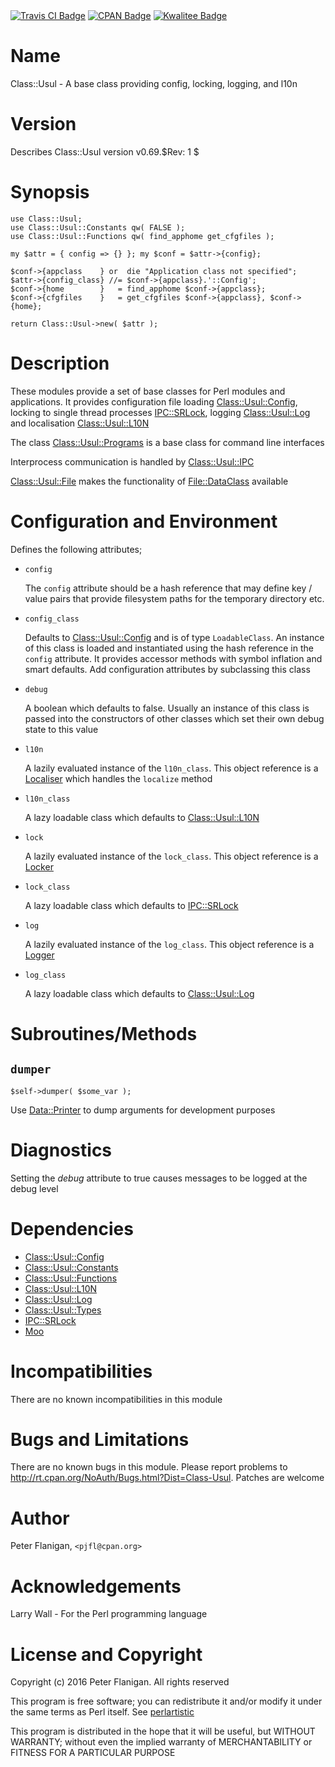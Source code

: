 <div>
    <a href="https://travis-ci.org/pjfl/p5-class-usul"><img src="https://travis-ci.org/pjfl/p5-class-usul.svg?branch=master" alt="Travis CI Badge"></a>
    <a href="http://badge.fury.io/pl/Class-Usul"><img src="https://badge.fury.io/pl/Class-Usul.svg" alt="CPAN Badge"></a>
    <a href="http://cpants.cpanauthors.org/dist/Class-Usul"><img src="http://cpants.cpanauthors.org/dist/Class-Usul.png" alt="Kwalitee Badge"></a>
</div>

# Name

Class::Usul - A base class providing config, locking, logging, and l10n

# Version

Describes Class::Usul version v0.69.$Rev: 1 $

# Synopsis

    use Class::Usul;
    use Class::Usul::Constants qw( FALSE );
    use Class::Usul::Functions qw( find_apphome get_cfgfiles );

    my $attr = { config => {} }; my $conf = $attr->{config};

    $conf->{appclass    } or  die "Application class not specified";
    $attr->{config_class} //= $conf->{appclass}.'::Config';
    $conf->{home        }   = find_apphome $conf->{appclass};
    $conf->{cfgfiles    }   = get_cfgfiles $conf->{appclass}, $conf->{home};

    return Class::Usul->new( $attr );

# Description

These modules provide a set of base classes for Perl modules and
applications. It provides configuration file loading
[Class::Usul::Config](https://metacpan.org/pod/Class::Usul::Config), locking to single thread processes
[IPC::SRLock](https://metacpan.org/pod/IPC::SRLock), logging [Class::Usul::Log](https://metacpan.org/pod/Class::Usul::Log) and localisation
[Class::Usul::L10N](https://metacpan.org/pod/Class::Usul::L10N)

The class [Class::Usul::Programs](https://metacpan.org/pod/Class::Usul::Programs) is a base class for command line interfaces

Interprocess communication is handled by [Class::Usul::IPC](https://metacpan.org/pod/Class::Usul::IPC)

[Class::Usul::File](https://metacpan.org/pod/Class::Usul::File) makes the functionality of [File::DataClass](https://metacpan.org/pod/File::DataClass) available

# Configuration and Environment

Defines the following attributes;

- `config`

    The `config` attribute should be a hash reference that may define key / value
    pairs that provide filesystem paths for the temporary directory etc.

- `config_class`

    Defaults to [Class::Usul::Config](https://metacpan.org/pod/Class::Usul::Config) and is of type `LoadableClass`. An
    instance of this class is loaded and instantiated using the hash reference
    in the `config` attribute. It provides accessor methods with symbol
    inflation and smart defaults. Add configuration attributes by
    subclassing this class

- `debug`

    A boolean which defaults to false. Usually an instance of this class is passed
    into the constructors of other classes which set their own debug state to this
    value

- `l10n`

    A lazily evaluated instance of the `l10n_class`. This object reference is a
    [Localiser](https://metacpan.org/pod/Class::Usul::Types#Localiser) which handles the `localize` method

- `l10n_class`

    A lazy loadable class which defaults to [Class::Usul::L10N](https://metacpan.org/pod/Class::Usul::L10N)

- `lock`

    A lazily evaluated instance of the `lock_class`. This object reference is a
    [Locker](https://metacpan.org/pod/Class::Usul::Types#Locker)

- `lock_class`

    A lazy loadable class which defaults to [IPC::SRLock](https://metacpan.org/pod/IPC::SRLock)

- `log`

    A lazily evaluated instance of the `log_class`. This object reference is a
    [Logger](https://metacpan.org/pod/Class::Usul::Types#Logger)

- `log_class`

    A lazy loadable class which defaults to [Class::Usul::Log](https://metacpan.org/pod/Class::Usul::Log)

# Subroutines/Methods

## `dumper`

    $self->dumper( $some_var );

Use [Data::Printer](https://metacpan.org/pod/Data::Printer) to dump arguments for development purposes

# Diagnostics

Setting the _debug_ attribute to true causes messages to be logged at the
debug level

# Dependencies

- [Class::Usul::Config](https://metacpan.org/pod/Class::Usul::Config)
- [Class::Usul::Constants](https://metacpan.org/pod/Class::Usul::Constants)
- [Class::Usul::Functions](https://metacpan.org/pod/Class::Usul::Functions)
- [Class::Usul::L10N](https://metacpan.org/pod/Class::Usul::L10N)
- [Class::Usul::Log](https://metacpan.org/pod/Class::Usul::Log)
- [Class::Usul::Types](https://metacpan.org/pod/Class::Usul::Types)
- [IPC::SRLock](https://metacpan.org/pod/IPC::SRLock)
- [Moo](https://metacpan.org/pod/Moo)

# Incompatibilities

There are no known incompatibilities in this module

# Bugs and Limitations

There are no known bugs in this module. Please report problems to
http://rt.cpan.org/NoAuth/Bugs.html?Dist=Class-Usul. Patches are
welcome

# Author

Peter Flanigan, `<pjfl@cpan.org>`

# Acknowledgements

Larry Wall - For the Perl programming language

# License and Copyright

Copyright (c) 2016 Peter Flanigan. All rights reserved

This program is free software; you can redistribute it and/or modify it
under the same terms as Perl itself. See [perlartistic](https://metacpan.org/pod/perlartistic)

This program is distributed in the hope that it will be useful,
but WITHOUT WARRANTY; without even the implied warranty of
MERCHANTABILITY or FITNESS FOR A PARTICULAR PURPOSE
